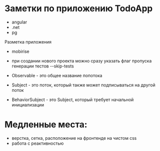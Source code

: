 # Заметки по приложению TodoApp

- angular
- .net
- pg


Разметка приложения
- mobirise


- при создании нового проекта можно сразу указать флаг пропуска генерации тестов --skip-tests

- Observable - это общее название попотока
- Subject - это поток, который также может подписываться на другой поток
- BehaviorSubject - это Subject, который требует начальной инициализации


# Медленные места:

- верстка, сетка, расположение на фронтенде на чистом css
- работа с реактивностью